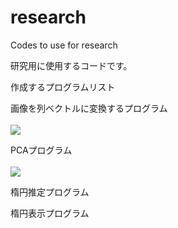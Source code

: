 # research
Codes to use for research

研究用に使用するコードです。


作成するプログラムリスト

画像を列ベクトルに変換するプログラム
<br><br>
<img src = "https://latex.codecogs.com/gif.latex?Picture&space;\rightarrow&space;space;x"/>

PCAプログラム 
<br><br>
<img src = "https://latex.codecogs.com/gif.latex?X(x_1,&space;x_2,&space;\cdots&space;,x_n)&space;\rightarrow&space;Y_{pca}(y_1,y_2)"/>

楕円推定プログラム



楕円表示プログラム

